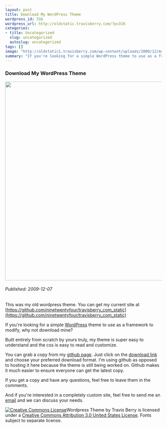 ```yaml
--- 
layout: post
title: Download My WordPress Theme
wordpress_id: 316
wordpress_url: http://oldstatic.travisberry.com/?p=316
categories: 
- title: Uncategorized
  slug: uncategorized
  autoslug: uncategorized
tags: []
image: "http://oldstatic1.travisberry.com/wp-content/uploads/2009/12/mygithubpage.jpg"
summary: "If you're looking for a simple WordPress theme to use as a framework to modify, why not download mine?"
---
```

<article class="post clearfix">
  <h3>Download My WordPress Theme</h3>
  <a href="http://github.com/ninetwentyfour/TravisBerry_com/archives/master" class="postImageLink"><img src="http://oldstatic1.travisberry.com/wp-content/uploads/2009/12/mygithubpage.jpg" alt="" class="thumbnail alignleft" width=640  /></a>
  <h6>Published: 2009-12-07</h6>

This was my old wordpress theme. You can get my current site at [https://github.com/ninetwentyfour/travisberry_com_static](https://github.com/ninetwentyfour/travisberry_com_static)

If you're looking for a simple [WordPress](http://wordpress.org/) theme to use as a framework to modify, why not download mine? 

Built entirely from scratch by yours truly, my theme is super easy to understand and the css is easy to read and customize. 
<div class="clearfix"></div>

You can grab a copy from my [github page](http://github.com/ninetwentyfour/TravisBerry_com). Just click on the [download link](http://github.com/ninetwentyfour/TravisBerry_com/archives/master) and choose your preferred download format. I'm using github as opposed to hosting it here because the theme is still being worked on. Github makes it much easier to ensure everyone can get the latest copy.

If you get a copy and have any questions, feel free to leave them in the comments.

And if you're interested in a completely custom site, feel free to send me an [email](mailto:contact@travisberry.com) and we can discuss your needs.

[![Creative Commons License](http://i.creativecommons.org/l/by/3.0/us/88x31.png)](http://creativecommons.org/licenses/by/3.0/us/)<span xmlns:dc="http://purl.org/dc/elements/1.1/" property="dc:title">Wordpress Theme</span> by Travis Berry is licensed under a [Creative Commons Attribution 3.0 United States License](http://creativecommons.org/licenses/by/3.0/us/). Fonts subject to separate license. 
</article>